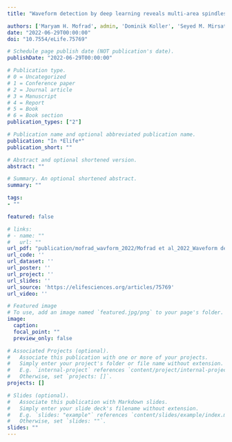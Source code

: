 ```yaml
---
title: "Waveform detection by deep learning reveals multi-area spindles that are selectively modulated by memory load"

authors: ['Maryam H. Mofrad', admin, 'Dominik Koller', 'Seyed M. Mirsattari', 'Jorge G. Burneo', 'David A. Steven', 'Ali R Khan', 'Ana Suller Marti', 'Lyle Muller']
date: "2022-06-29T00:00:00"
doi: "10.7554/eLife.75769"

# Schedule page publish date (NOT publication's date).
publishDate: "2022-06-29T00:00:00"

# Publication type.
# 0 = Uncategorized
# 1 = Conference paper
# 2 = Journal article
# 3 = Manuscript
# 4 = Report
# 5 = Book
# 6 = Book section
publication_types: ["2"]

# Publication name and optional abbreviated publication name.
publication: "In *Elife*"
publication_short: ""

# Abstract and optional shortened version.
abstract: ""

# Summary. An optional shortened abstract.
summary: ""

tags:
- ""

featured: false

# links:
# - name: ""
#   url: ""
url_pdf: "publication/mofrad_wavform_2022/Mofrad et al_2022_Waveform detection by deep learning reveals multi-area spindles that are.pdf"
url_code: ''
url_dataset: ''
url_poster: ''
url_project: ''
url_slides: ''
url_source: 'https://elifesciences.org/articles/75769'
url_video: ''

# Featured image
# To use, add an image named `featured.jpg/png` to your page's folder. 
image:
  caption: 
  focal_point: ""
  preview_only: false

# Associated Projects (optional).
#   Associate this publication with one or more of your projects.
#   Simply enter your project's folder or file name without extension.
#   E.g. `internal-project` references `content/project/internal-project/index.md`.
#   Otherwise, set `projects: []`.
projects: []

# Slides (optional).
#   Associate this publication with Markdown slides.
#   Simply enter your slide deck's filename without extension.
#   E.g. `slides: "example"` references `content/slides/example/index.md`.
#   Otherwise, set `slides: ""`.
slides: ""
---
```

